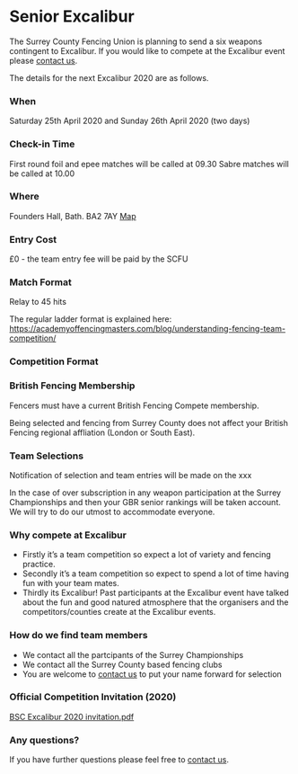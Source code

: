 # Senior Excalibur

The Surrey County Fencing Union is planning to send a six weapons contingent to Excalibur. If you would like to compete at the Excalibur event please [contact us](./contact).


The details for the next Excalibur 2020 are as follows.
 

### When
Saturday 25th April 2020 and Sunday 26th April 2020 (two days)

### Check-in Time
First round foil and epee matches will be called at 09.30
Sabre matches will be called at 10.00

### Where
Founders Hall, Bath. BA2 7AY      [Map](https://www.google.com/maps/place/Founders+Hall/@51.3796272,-2.3262081,15z/data=!4m5!3m4!1s0x0:0x5866ebd920ee6089!8m2!3d51.3796272!4d-2.3262081)

### Entry Cost
£0 - the team entry fee will be paid by the SCFU

### Match Format
Relay to 45 hits 

The regular ladder format is explained here: <https://academyoffencingmasters.com/blog/understanding-fencing-team-competition/>

### Competition Format

### British Fencing Membership
Fencers must have a current British Fencing Compete membership.

Being selected and fencing from Surrey County does not affect your British Fencing regional affliation (London or South East).

### Team Selections
Notification of selection and team entries will be made on the xxx 

In the case of over subscription in any weapon participation at the Surrey Championships and then your GBR senior rankings will be taken account. We will try to do our utmost to accommodate everyone. 


### Why compete at Excalibur
- Firstly it’s a team competition so expect a lot of variety and fencing practice. 
- Secondly it’s a team competition so expect to spend a lot of time having fun with your team mates.
- Thirdly its Excalibur! Past participants at the Excalibur event have talked about the fun and good natured atmosphere that the organisers and the competitors/counties create at the Excalibur events.

### How do we find team members
- We contact all the partcipants of the Surrey Championships
- We contact all the Surrey County based fencing clubs
- You are welcome to [contact us](./contact) to put your name forward for selection

### Official Competition Invitation (2020)
<a href="./assets/downloads/BSC Excalibur 2020 invitation.pdf">BSC Excalibur 2020 invitation.pdf</a>

### Any questions?
If you have further questions please feel free to [contact us](./contact).
